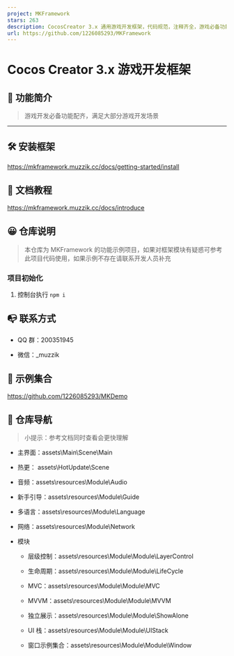 ```yaml
---
project: MKFramework
stars: 263
description: CocosCreator 3.x 通用游戏开发框架，代码规范，注释齐全，游戏必备功能配齐
url: https://github.com/1226085293/MKFramework
---
```


Cocos Creator 3.x 游戏开发框架
========================

📣 功能简介
-------

> 游戏开发必备功能配齐，满足大部分游戏开发场景

* * *

🛠️ 安装框架
--------

https://mkframework.muzzik.cc/docs/getting-started/install

📗 文档教程
-------

https://mkframework.muzzik.cc/docs/introduce

😀 仓库说明
-------

> 本仓库为 MKFramework 的功能示例项目，如果对框架模块有疑惑可参考此项目代码使用，如果示例不存在请联系开发人员补充

### 项目初始化

1.  控制台执行 `npm i`

📭 联系方式
-------

-   QQ 群：200351945
    
-   微信：\_muzzik
    

🧩 示例集合
-------

https://github.com/1226085293/MKDemo

🚩 仓库导航
-------

> 小提示：参考文档同时查看会更快理解

-   主界面：assets\\Main\\Scene\\Main
    
-   热更： assets\\HotUpdate\\Scene
    
-   音频：assets\\resources\\Module\\Audio
    
-   新手引导：assets\\resources\\Module\\Guide
    
-   多语言：assets\\resources\\Module\\Language
    
-   网络：assets\\resources\\Module\\Network
    
-   模块
    
    -   层级控制：assets\\resources\\Module\\Module\\LayerControl
        
    -   生命周期：assets\\resources\\Module\\Module\\LifeCycle
        
    -   MVC：assets\\resources\\Module\\Module\\MVC
        
    -   MVVM：assets\\resources\\Module\\Module\\MVVM
        
    -   独立展示：assets\\resources\\Module\\Module\\ShowAlone
        
    -   UI 栈：assets\\resources\\Module\\Module\\UIStack
        
    -   窗口示例集合：assets\\resources\\Module\\Module\\Window
